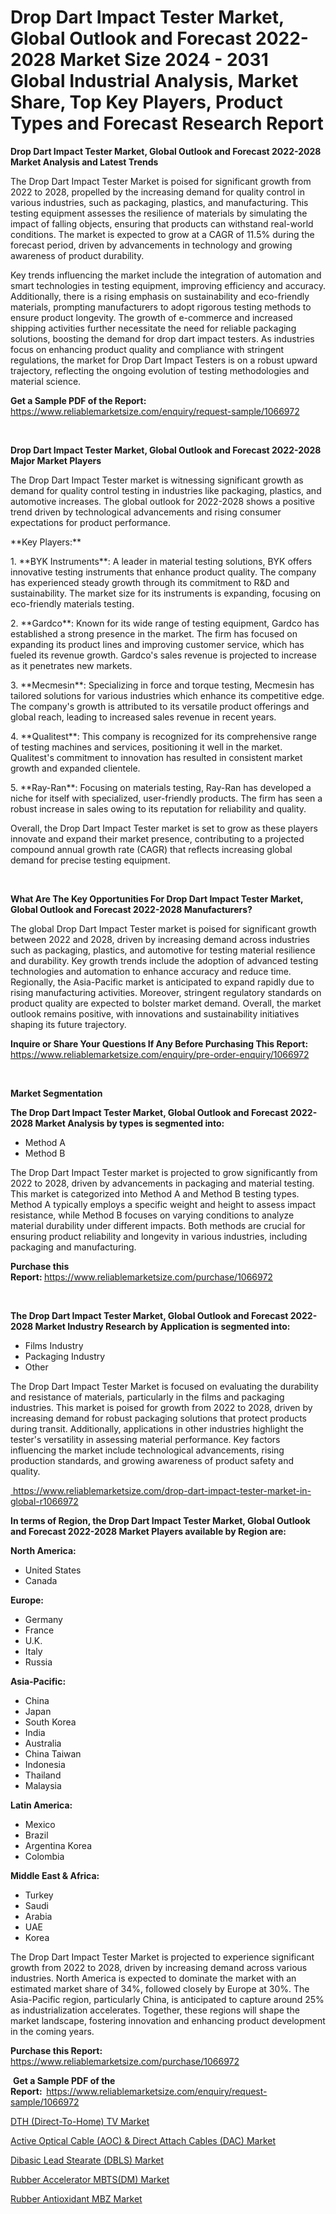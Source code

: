 <p><h1>Drop Dart Impact Tester Market, Global Outlook and Forecast 2022-2028 Market Size 2024 - 2031 Global Industrial Analysis, Market Share, Top Key Players, Product Types and Forecast Research Report</h1></p><p><strong>Drop Dart Impact Tester Market, Global Outlook and Forecast 2022-2028 Market Analysis and Latest Trends</strong></p>
<p><p>The Drop Dart Impact Tester Market is poised for significant growth from 2022 to 2028, propelled by the increasing demand for quality control in various industries, such as packaging, plastics, and manufacturing. This testing equipment assesses the resilience of materials by simulating the impact of falling objects, ensuring that products can withstand real-world conditions. The market is expected to grow at a CAGR of 11.5% during the forecast period, driven by advancements in technology and growing awareness of product durability.</p><p>Key trends influencing the market include the integration of automation and smart technologies in testing equipment, improving efficiency and accuracy. Additionally, there is a rising emphasis on sustainability and eco-friendly materials, prompting manufacturers to adopt rigorous testing methods to ensure product longevity. The growth of e-commerce and increased shipping activities further necessitate the need for reliable packaging solutions, boosting the demand for drop dart impact testers. As industries focus on enhancing product quality and compliance with stringent regulations, the market for Drop Dart Impact Testers is on a robust upward trajectory, reflecting the ongoing evolution of testing methodologies and material science.</p></p>
<p><strong>Get a Sample PDF of the Report:&nbsp;</strong> <a href="https://www.reliablemarketsize.com/enquiry/request-sample/1066972?utm_campaign=1175&utm_medium=2&utm_source=Github&utm_content=ia&utm_term=11102024&utm_id=drop-dart-impact-tester-market-global-outlook-and-forecast-2022-2028">https://www.reliablemarketsize.com/enquiry/request-sample/1066972</a></p>
<p>&nbsp;</p>
<p><strong>Drop Dart Impact Tester Market, Global Outlook and Forecast 2022-2028 Major Market Players</strong></p>
<p><p>The Drop Dart Impact Tester market is witnessing significant growth as demand for quality control testing in industries like packaging, plastics, and automotive increases. The global outlook for 2022-2028 shows a positive trend driven by technological advancements and rising consumer expectations for product performance.</p><p>**Key Players:**</p><p>1. **BYK Instruments**: A leader in material testing solutions, BYK offers innovative testing instruments that enhance product quality. The company has experienced steady growth through its commitment to R&D and sustainability. The market size for its instruments is expanding, focusing on eco-friendly materials testing.</p><p>2. **Gardco**: Known for its wide range of testing equipment, Gardco has established a strong presence in the market. The firm has focused on expanding its product lines and improving customer service, which has fueled its revenue growth. Gardco's sales revenue is projected to increase as it penetrates new markets.</p><p>3. **Mecmesin**: Specializing in force and torque testing, Mecmesin has tailored solutions for various industries which enhance its competitive edge. The company's growth is attributed to its versatile product offerings and global reach, leading to increased sales revenue in recent years.</p><p>4. **Qualitest**: This company is recognized for its comprehensive range of testing machines and services, positioning it well in the market. Qualitest's commitment to innovation has resulted in consistent market growth and expanded clientele.</p><p>5. **Ray-Ran**: Focusing on materials testing, Ray-Ran has developed a niche for itself with specialized, user-friendly products. The firm has seen a robust increase in sales owing to its reputation for reliability and quality.</p><p>Overall, the Drop Dart Impact Tester market is set to grow as these players innovate and expand their market presence, contributing to a projected compound annual growth rate (CAGR) that reflects increasing global demand for precise testing equipment.</p></p>
<p>&nbsp;</p>
<p><strong>What Are The Key Opportunities For Drop Dart Impact Tester Market, Global Outlook and Forecast 2022-2028 Manufacturers?</strong></p>
<p><p>The global Drop Dart Impact Tester market is poised for significant growth between 2022 and 2028, driven by increasing demand across industries such as packaging, plastics, and automotive for testing material resilience and durability. Key growth trends include the adoption of advanced testing technologies and automation to enhance accuracy and reduce time. Regionally, the Asia-Pacific market is anticipated to expand rapidly due to rising manufacturing activities. Moreover, stringent regulatory standards on product quality are expected to bolster market demand. Overall, the market outlook remains positive, with innovations and sustainability initiatives shaping its future trajectory.</p></p>
<p><strong>Inquire or Share Your Questions If Any Before Purchasing This Report:</strong> <a href="https://www.reliablemarketsize.com/enquiry/pre-order-enquiry/1066972?utm_campaign=1175&utm_medium=2&utm_source=Github&utm_content=ia&utm_term=11102024&utm_id=drop-dart-impact-tester-market-global-outlook-and-forecast-2022-2028">https://www.reliablemarketsize.com/enquiry/pre-order-enquiry/1066972</a></p>
<p>&nbsp;</p>
<p><strong>Market Segmentation</strong></p>
<p><strong>The Drop Dart Impact Tester Market, Global Outlook and Forecast 2022-2028 Market Analysis by types is segmented into:</strong></p>
<p><ul><li>Method A</li><li>Method B</li></ul></p>
<p><p>The Drop Dart Impact Tester market is projected to grow significantly from 2022 to 2028, driven by advancements in packaging and material testing. This market is categorized into Method A and Method B testing types. Method A typically employs a specific weight and height to assess impact resistance, while Method B focuses on varying conditions to analyze material durability under different impacts. Both methods are crucial for ensuring product reliability and longevity in various industries, including packaging and manufacturing.</p></p>
<p><strong>Purchase this Report:&nbsp;</strong><a href="https://www.reliablemarketsize.com/purchase/1066972?utm_campaign=1175&utm_medium=2&utm_source=Github&utm_content=ia&utm_term=11102024&utm_id=drop-dart-impact-tester-market-global-outlook-and-forecast-2022-2028">https://www.reliablemarketsize.com/purchase/1066972</a></p>
<p>&nbsp;</p>
<p><strong>The Drop Dart Impact Tester Market, Global Outlook and Forecast 2022-2028 Market Industry Research by Application is segmented into:</strong></p>
<p><ul><li>Films Industry</li><li>Packaging Industry</li><li>Other</li></ul></p>
<p><p>The Drop Dart Impact Tester Market is focused on evaluating the durability and resistance of materials, particularly in the films and packaging industries. This market is poised for growth from 2022 to 2028, driven by increasing demand for robust packaging solutions that protect products during transit. Additionally, applications in other industries highlight the tester's versatility in assessing material performance. Key factors influencing the market include technological advancements, rising production standards, and growing awareness of product safety and quality.</p></p>
<p><a href="https://www.reliablemarketsize.com/drop-dart-impact-tester-market-in-global-r1066972?utm_campaign=1175&utm_medium=2&utm_source=Github&utm_content=ia&utm_term=11102024&utm_id=drop-dart-impact-tester-market-global-outlook-and-forecast-2022-2028">&nbsp;https://www.reliablemarketsize.com/drop-dart-impact-tester-market-in-global-r1066972</a></p>
<p><strong>In terms of Region, the Drop Dart Impact Tester Market, Global Outlook and Forecast 2022-2028 Market Players available by Region are:</strong></p>
<p>
    <p> <strong> North America: </strong>
        <ul>
            <li>United States</li>
            <li>Canada</li>
        </ul>
        </p> 
    <p> <strong> Europe: </strong>
        <ul>
            <li>Germany</li>
            <li>France</li>
            <li>U.K.</li>
            <li>Italy</li>
            <li>Russia</li>
        </ul>
        </p> 
    <p> <strong> Asia-Pacific: </strong>
        <ul>
            <li>China</li>
            <li>Japan</li>
            <li>South Korea</li>
            <li>India</li>
            <li>Australia</li>
            <li>China Taiwan</li>
            <li>Indonesia</li>
            <li>Thailand</li>
            <li>Malaysia</li>
        </ul>
        </p> 
    <p> <strong> Latin America: </strong>
        <ul>
            <li>Mexico</li>
            <li>Brazil</li>
            <li>Argentina Korea</li>
            <li>Colombia</li>
        </ul>
        </p> 
    <p> <strong> Middle East & Africa: </strong>
        <ul>
            <li>Turkey</li>
            <li>Saudi</li>
            <li>Arabia</li>
            <li>UAE</li>
            <li>Korea</li>
        </ul>
    </p>
    </p>
<p><p>The Drop Dart Impact Tester Market is projected to experience significant growth from 2022 to 2028, driven by increasing demand across various industries. North America is expected to dominate the market with an estimated market share of 34%, followed closely by Europe at 30%. The Asia-Pacific region, particularly China, is anticipated to capture around 25% as industrialization accelerates. Together, these regions will shape the market landscape, fostering innovation and enhancing product development in the coming years.</p></p>
<p><strong>Purchase this Report: </strong><a href="https://www.reliablemarketsize.com/purchase/1066972?utm_campaign=1175&utm_medium=2&utm_source=Github&utm_content=ia&utm_term=11102024&utm_id=drop-dart-impact-tester-market-global-outlook-and-forecast-2022-2028">https://www.reliablemarketsize.com/purchase/1066972</a></p>
<p>&nbsp;<strong>Get a Sample PDF of the Report:&nbsp;&nbsp;</strong><a href="https://www.reliablemarketsize.com/enquiry/request-sample/1066972?utm_campaign=1175&utm_medium=2&utm_source=Github&utm_content=ia&utm_term=11102024&utm_id=drop-dart-impact-tester-market-global-outlook-and-forecast-2022-2028">https://www.reliablemarketsize.com/enquiry/request-sample/1066972</a></p>
<p><strong></strong></p>
<p><p><a href="https://issuu.com/reportprime-2/docs/dth-direct-to-home-tv-market-size-2_eab41b0f79e024?utm_campaign=1175&utm_medium=2&utm_source=Github&utm_content=ia&utm_term=11102024&utm_id=drop-dart-impact-tester-market-global-outlook-and-forecast-2022-2028">DTH (Direct-To-Home) TV Market</a></p><p><a href="https://issuu.com/reportprime-2/docs/active-optical-cable-aoc-direct-att_27fc68cf5356e0?utm_campaign=1175&utm_medium=2&utm_source=Github&utm_content=ia&utm_term=11102024&utm_id=drop-dart-impact-tester-market-global-outlook-and-forecast-2022-2028">Active Optical Cable (AOC) & Direct Attach Cables (DAC) Market</a></p><p><a href="https://www.linkedin.com/pulse/global-dibasic-lead-stearate-dbls-market-analysis-trends-forecasts-rdkxf?utm_campaign=1175&utm_medium=2&utm_source=Github&utm_content=ia&utm_term=11102024&utm_id=drop-dart-impact-tester-market-global-outlook-and-forecast-2022-2028">Dibasic Lead Stearate (DBLS) Market</a></p><p><a href="https://www.linkedin.com/pulse/rubber-accelerator-mbtsdm-market-forecasts-trends-impact-analysis-lb3nf?utm_campaign=1175&utm_medium=2&utm_source=Github&utm_content=ia&utm_term=11102024&utm_id=drop-dart-impact-tester-market-global-outlook-and-forecast-2022-2028">Rubber Accelerator MBTS(DM) Market</a></p><p><a href="https://www.linkedin.com/pulse/rubber-antioxidant-mbz-market-research-report-forecast-growth-avegf?utm_campaign=1175&utm_medium=2&utm_source=Github&utm_content=ia&utm_term=11102024&utm_id=drop-dart-impact-tester-market-global-outlook-and-forecast-2022-2028">Rubber Antioxidant MBZ Market</a></p></p>